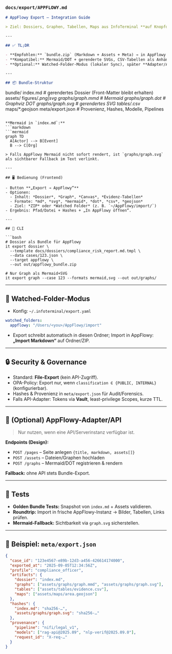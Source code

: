 
### `docs/export/APPFLOWY.md`

```markdown
# AppFlowy Export – Integration Guide

> Ziel: Dossiers, Graphen, Tabellen, Maps aus InfoTerminal **auf Knopfdruck** in **AppFlowy** nutzen – primär via Datei-/Bundle-Export (offline, robust), optional via Adapter/API falls verfügbar.

---

## ✅ TL;DR

- **Empfohlen:** `bundle.zip` (Markdown + Assets + Meta) → in AppFlowy **„Import Markdown“**.
- **Kompatibel:** Mermaid/DOT + gerenderte SVGs, CSV-Tabellen als Anhänge.
- **Optional:** Watched-Folder-Modus (lokaler Sync), später **Adapter/API** wenn AppFlowy-API stabil verfügbar.

---

## 📦 Bundle-Struktur

```

bundle/
index.md                        # gerendertes Dossier (Front-Matter bleibt erhalten)
assets/
figures/*.png|svg
graphs/graph.mmd              # Mermaid
graphs/graph.dot              # Graphviz DOT
graphs/graph.svg              # gerendertes SVG
tables/*.csv
maps/\*.geojson
meta/export.json                # Provenienz, Hashes, Modelle, Pipelines

````

**Mermaid in `index.md`:**
```markdown
```mermaid
graph TD
  A[Actor] --> B[Event]
  B --> C[Org]
````

````
> Falls AppFlowy Mermaid nicht sofort rendert, ist `graphs/graph.svg` als sichtbarer Fallback im Text verlinkt.

---

## 🖥️ Bedienung (Frontend)

- Button **„Export → AppFlowy“**
- Optionen:
  - Inhalt: *Dossier*, *Graph*, *Canvas*, *Evidenz-Tabellen*
  - Formate: *md*, *svg*, *mermaid*, *dot*, *csv*, *geojson*
  - Ziel: *ZIP* oder *Watched Folder* (z. B. `~/AppFlowy/import/`)
- Ergebnis: Pfad/Datei + Hashes + „In AppFlowy öffnen“.

---

## 🧰 CLI

```bash
# Dossier als Bundle für AppFlowy
it export dossier \
  --template docs/dossiers/compliance_risk_report.md.tmpl \
  --data cases/123.json \
  --target appflowy \
  --out out/appflowy_bundle.zip

# Nur Graph als Mermaid+SVG
it export graph --case 123 --formats mermaid,svg --out out/graphs/
````

---

## 🔁 Watched-Folder-Modus

* Konfig: `~/.infoterminal/export.yaml`

```yaml
watched_folders:
  appflowy: "/Users/<you>/AppFlowy/import"
```

* Export schreibt automatisch in diesen Ordner; Import in AppFlowy: **„Import Markdown“** auf Ordner/ZIP.

---

## 🔒 Security & Governance

* Standard: **File-Export** (kein API-Zugriff).
* OPA-Policy: Export nur, wenn `classification ∈ {PUBLIC, INTERNAL}` (konfigurierbar).
* Hashes & Provenienz in `meta/export.json` für Audit/Forensics.
* Falls API-Adapter: Tokens via **Vault**, least-privilege Scopes, kurze TTL.

---

## 🔌 (Optional) AppFlowy-Adapter/API

> Nur nutzen, wenn eine API/Serverinstanz verfügbar ist.

**Endpoints (Design):**

* `POST /pages` – Seite anlegen `{title, markdown, assets[]}`
* `POST /assets` – Dateien/Graphen hochladen
* `POST /graphs` – Mermaid/DOT registrieren & rendern

**Fallback:** ohne API stets Bundle-Export.

---

## 🧪 Tests

* **Golden Bundle Tests:** Snapshot von `index.md` + Assets validieren.
* **Roundtrip:** Import in frische AppFlowy-Instanz → Bilder, Tabellen, Links prüfen.
* **Mermaid-Fallback:** Sichtbarkeit via `graph.svg` sicherstellen.

---

## 📎 Beispiel: `meta/export.json`

```json
{
  "case_id": "123e4567-e89b-12d3-a456-426614174000",
  "exported_at": "2025-09-05T12:34:56Z",
  "profile": "compliance_officer",
  "artifacts": {
    "dossier": "index.md",
    "graphs": ["assets/graphs/graph.mmd", "assets/graphs/graph.svg"],
    "tables": ["assets/tables/evidence.csv"],
    "maps": ["assets/maps/area.geojson"]
  },
  "hashes": {
    "index.md": "sha256-…",
    "assets/graphs/graph.svg": "sha256-…"
  },
  "provenance": {
    "pipeline": "nifi/legal_v1",
    "models": ["rag-api@2025.09", "nlp-verif@2025.09.0"],
    "request_id": "X-req-…"
  }
}
```

